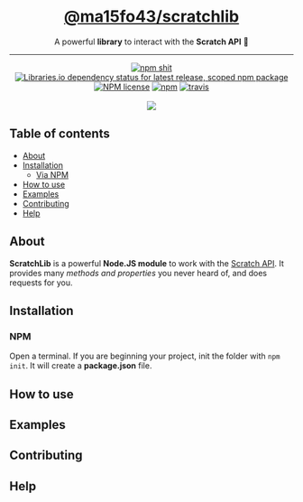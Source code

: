 <div align="center">
    <h1><a href="https://www.npmjs.com/package/@ma15fo43/scratchlib">@ma15fo43/scratchlib</a></h1>
    <p>A powerful <b>library</b> to interact with the <b>Scratch API</b> 🚀</p>
    <hr />
    <p>
        <a href="https://www.npmjs.com/package/@ma15fo43/scratchlib"><img src="https://img.shields.io/npm/v/@ma15fo43/scratchlib" alt="npm shit"></a>
        <a href="https://www.npmjs.com/package/@ma15fo43/scratchlib"><img alt="Libraries.io dependency status for latest release, scoped npm package" src="https://img.shields.io/librariesio/release/npm/@ma15fo43/scratchlib"></a>
        <a href="https://www.npmjs.com/package/@ma15fo43/scratchlib"><img alt="NPM license" src="https://img.shields.io/npm/l/@ma15fo43/scratchlib"></a>
        <a href="https://www.npmjs.com/package/@ma15fo43/scratchlib"><img alt="npm" src="https://img.shields.io/npm/dt/@ma15fo43/scratchlib"></a>
        <a href="https://travis-ci.com/github/ma15fo43/ScratchLib"><img alt="travis" src="https://travis-ci.com/ma15fo43/ScratchLib.svg?token=Cr4qTHeGpqFut83csnvB&branch=master"></a>
        <br><br>
        <a href="https://nodei.co/npm/scratchlib/"><img src="https://nodei.co/npm/scratchlib.png?downloads=true"></a>
    </p>
</div>

## Table of contents
- [About](#About)
- [Installation](#Installation)
    - [Via NPM](#NPM)
- [How to use](#How-to-use)
- [Examples](#Examples)
- [Contributing](#Contributing)
- [Help](#Help)

## About
**ScratchLib** is a powerful **Node.JS module** to work with the [Scratch API](https://en.scratch-wiki.info/wiki/Scratch_API_(2.0)).
It provides many *methods and properties* you never heard of, and does requests for you.

## Installation
### NPM
Open a terminal. If you are beginning your project, init the folder with ```npm init```.
It will create a **package.json** file.

## How to use

## Examples

## Contributing

## Help
